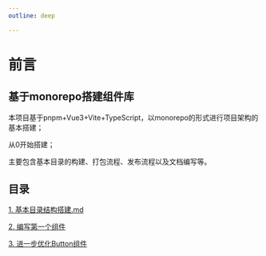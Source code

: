 ```yaml
---
outline: deep

---
```

# 前言

## 基于monorepo搭建组件库

本项目基于pnpm+Vue3+Vite+TypeScript，以monorepo的形式进行项目架构的基本搭建；

从0开始搭建；

主要包含基本目录的构建、打包流程、发布流程以及文档编写等。



## 目录

[1. 基本目录结构搭建.md](./1.基本目录结构搭建.md)

[2. 编写第一个组件](./2.编写第一个组件.md)

[3. 进一步优化Button组件](./3.进一步优化Button组件.md)